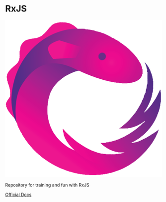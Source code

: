 # RxJS

<p align="center">
    <img src="./images/Rx_Logo.png" />
</p>

Repository for training and fun with RxJS

[Official Docs](https://rxjs.dev/guide/overview)

